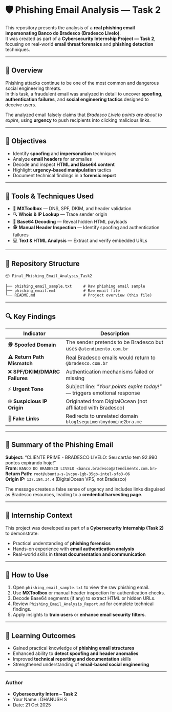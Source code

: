 # 🛡️ Phishing Email Analysis — Task 2

This repository presents the analysis of a **real phishing email impersonating Banco do Bradesco (Bradesco Livelo)**.  
It was created as part of a **Cybersecurity Internship Project — Task 2**, focusing on real-world **email threat forensics** and **phishing detection** techniques.

---

## 📘 Overview

Phishing attacks continue to be one of the most common and dangerous social engineering threats.  
In this task, a fraudulent email was analyzed in detail to uncover **spoofing**, **authentication failures**, and **social engineering tactics** designed to deceive users.

The analyzed email falsely claims that *Bradesco Livelo points are about to expire*, using **urgency** to push recipients into clicking malicious links.

---

## 🎯 Objectives

- Identify **spoofing** and **impersonation** techniques  
- Analyze **email headers** for anomalies  
- Decode and inspect **HTML and Base64 content**  
- Highlight **urgency-based manipulation** tactics  
- Document technical findings in a **forensic report**

---

## 🧰 Tools & Techniques Used

- 🧾 **MXToolbox** — DNS, SPF, DKIM, and header validation  
- 🔍 **Whois & IP Lookup** — Trace sender origin  
- 🧩 **Base64 Decoding** — Reveal hidden HTML payloads  
- 🕵️ **Manual Header Inspection** — Identify spoofing and authentication failures  
- 💻 **Text & HTML Analysis** — Extract and verify embedded URLs

---

## 📂 Repository Structure

```
📦 Final_Phishing_Email_Analysis_Task2

├── phishing_email_sample.txt     # Raw phishing email sample
├── phishing_email.eml            # Raw email file
└── README.md                     # Project overview (this file)
```

---

## 🔍 Key Findings

| Indicator | Description |
|------------|--------------|
| 🕵️ **Spoofed Domain** | The sender pretends to be Bradesco but uses `@atendimento.com.br` |
| ⚠️ **Return Path Mismatch** | Real Bradesco emails would return to `@bradesco.com.br` |
| ❌ **SPF/DKIM/DMARC Failures** | Authentication mechanisms failed or missing |
| ⚡ **Urgent Tone** | Subject line: *"Your points expire today!"* — triggers emotional response |
| 🌐 **Suspicious IP Origin** | Originated from DigitalOcean (not affiliated with Bradesco) |
| 🔗 **Fake Links** | Redirects to unrelated domain `blog1seguimentmydomine2bra.me` |

---

## 🧠 Summary of the Phishing Email

**Subject:** “CLIENTE PRIME - BRADESCO LIVELO: Seu cartão tem 92.990 pontos expirando hoje!”  
**From:** `BANCO DO BRADESCO LIVELO <banco.bradesco@atendimento.com.br>`  
**Return Path:** `root@ubuntu-s-1vcpu-1gb-35gb-intel-sfo3-06`  
**Origin IP:** `137.184.34.4` (DigitalOcean VPS, not Bradesco)

The message creates a false sense of urgency and includes links disguised as Bradesco resources, leading to a **credential harvesting page**.

---

## 🚀 Internship Context

This project was developed as part of a **Cybersecurity Internship (Task 2)** to demonstrate:
- Practical understanding of **phishing forensics**
- Hands-on experience with **email authentication analysis**
- Real-world skills in **threat documentation and communication**

---

## 📌 How to Use

1. Open `phishing_email_sample.txt` to view the raw phishing email.  
2. Use **MXToolbox** or manual header inspection for authentication checks.  
3. Decode Base64 segments (if any) to extract HTML or hidden URLs.  
4. Review `Phishing_Email_Analysis_Report.md` for complete technical findings.  
5. Apply insights to **train users** or **enhance email security filters**.

---

## 🧩 Learning Outcomes

- Gained practical knowledge of **phishing email structures**  
- Enhanced ability to **detect spoofing and header anomalies**  
- Improved **technical reporting and documentation** skills  
- Strengthened understanding of **email-based social engineering**

---
  
### **Author**
- **Cybersecurity Intern – Task 2** 
- Your Name : DHANUSH S 
- Date: 21 Oct 2025

